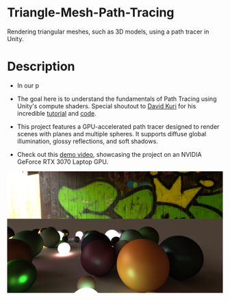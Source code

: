 # Triangle-Mesh-Path-Tracing
Rendering triangular meshes, such as 3D models, using a path tracer in Unity.


# Description

- In our p

- The goal here is to understand the fundamentals of Path Tracing using Unity's compute shaders. Special shoutout to [David Kuri](https://twitter.com/davidjkuri) for his incredible [tutorial](https://web.archive.org/web/20230926231248/http://three-eyed-games.com/2018/05/12/gpu-path-tracing-in-unity-part-2/) and [code](https://bitbucket.org/Daerst/gpu-ray-tracing-in-unity/src/Tutorial_Pt2/).

- This project features a GPU-accelerated path tracer designed to render scenes with planes and multiple spheres. It supports diffuse global illumination, glossy reflections, and soft shadows.

- Check out this [demo video](https://youtu.be/wqx17V85RkM), showcasing the project on an NVIDIA GeForce RTX 3070 Laptop GPU.
  
![Image](https://github.com/rajkdarbar/PathTracing-in-Unity/blob/main/Assets/Resources/Output%20Images/PathTracing_Img_01.png)

